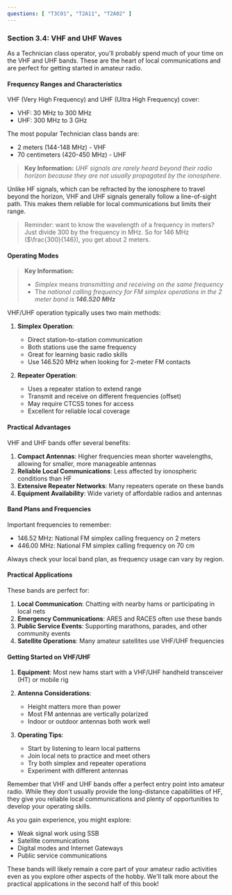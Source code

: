```yaml
---
questions: [ "T3C01", "T2A11", "T2A02" ]
---
```


### Section 3.4: VHF and UHF Waves

As a Technician class operator, you'll probably spend much of your time on the VHF and UHF bands. These are the heart of local communications and are perfect for getting started in amateur radio.

#### Frequency Ranges and Characteristics

VHF (Very High Frequency) and UHF (Ultra High Frequency) cover:
- VHF: 30 MHz to 300 MHz
- UHF: 300 MHz to 3 GHz

The most popular Technician class bands are:
- 2 meters (144-148 MHz) - VHF
- 70 centimeters (420-450 MHz) - UHF

> **Key Information:** *UHF signals are rarely heard beyond their radio horizon because they are not usually propagated by the ionosphere*.

Unlike HF signals, which can be refracted by the ionosphere to travel beyond the horizon, VHF and UHF signals generally follow a line-of-sight path. This makes them reliable for local communications but limits their range.

> Reminder: want to know the wavelength of a frequency in meters? Just divide 300 by the frequency in MHz. So for 146 MHz ($\frac{300}{146}), you get about 2 meters.

#### Operating Modes

> **Key Information:** 
> - *Simplex* means *transmitting and receiving on the same frequency*
> - The *national calling frequency for FM simplex operations in the 2 meter band is **146.520 MHz***

VHF/UHF operation typically uses two main methods:

1. **Simplex Operation**:
   - Direct station-to-station communication
   - Both stations use the same frequency
   - Great for learning basic radio skills
   - Use 146.520 MHz when looking for 2-meter FM contacts

2. **Repeater Operation**:
   - Uses a repeater station to extend range
   - Transmit and receive on different frequencies (offset)
   - May require CTCSS tones for access
   - Excellent for reliable local coverage

#### Practical Advantages

VHF and UHF bands offer several benefits:
1. **Compact Antennas**: Higher frequencies mean shorter wavelengths, allowing for smaller, more manageable antennas
2. **Reliable Local Communications**: Less affected by ionospheric conditions than HF
3. **Extensive Repeater Networks**: Many repeaters operate on these bands
4. **Equipment Availability**: Wide variety of affordable radios and antennas

#### Band Plans and Frequencies

Important frequencies to remember:
- 146.52 MHz: National FM simplex calling frequency on 2 meters
- 446.00 MHz: National FM simplex calling frequency on 70 cm

Always check your local band plan, as frequency usage can vary by region.

#### Practical Applications

These bands are perfect for:
1. **Local Communication**: Chatting with nearby hams or participating in local nets
2. **Emergency Communications**: ARES and RACES often use these bands
3. **Public Service Events**: Supporting marathons, parades, and other community events
4. **Satellite Operations**: Many amateur satellites use VHF/UHF frequencies

#### Getting Started on VHF/UHF

1. **Equipment**: Most new hams start with a VHF/UHF handheld transceiver (HT) or mobile rig

2. **Antenna Considerations**: 
   - Height matters more than power
   - Most FM antennas are vertically polarized
   - Indoor or outdoor antennas both work well

3. **Operating Tips**:
   - Start by listening to learn local patterns
   - Join local nets to practice and meet others
   - Try both simplex and repeater operations
   - Experiment with different antennas

Remember that VHF and UHF bands offer a perfect entry point into amateur radio. While they don't usually provide the long-distance capabilities of HF, they give you reliable local communications and plenty of opportunities to develop your operating skills.

As you gain experience, you might explore:
- Weak signal work using SSB
- Satellite communications
- Digital modes and Internet Gateways
- Public service communications

These bands will likely remain a core part of your amateur radio activities even as you explore other aspects of the hobby. We'll talk more about the practical applications in the second half of this book!
